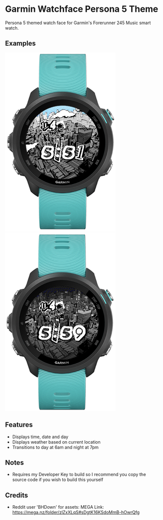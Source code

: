 # Garmin Watchface Persona 5 Theme
Persona 5 themed watch face for Garmin's Forerunner 245 Music smart watch.

## Examples
![Watchface Day](preview/watchface_day.png)
![Watchface Night](preview/watchface_night.png)

## Features
- Displays time, date and day
- Displays weather based on current location
- Transitions to day at 6am and night at 7pm

## Notes
- Requires my Developer Key to build so I recommend you copy the source code if you wish to build this yourself

## Credits
- Reddit user 'BHDown' for assets: MEGA Link: https://mega.nz/folder/zlZxXLqS#sDgtK16KSdoMmB-hOwrQfg